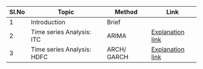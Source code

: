 
| Sl.No| Topic| Method| Link|
|-|-|-|-|
|1| Introduction | Brief |[ ](-)
|2| Time series Analysis: ITC | ARIMA |[ Explanation link](https://github.com/V-Vibee/My-Projects-2.0/blob/main/1.0%20ARIMA/Stock_Price_Prediction_Project_Time_Series.ipynb)
|3| Time series Analysis: HDFC | ARCH/ GARCH |[ Explanation link](https://github.com/V-Vibee/My-Projects-2.0/blob/main/1.1%20ARCH_GARCH/Garch_Model__Time_Seriespynb.ipynb)
